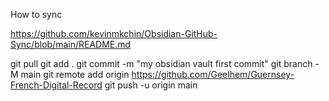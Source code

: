 How to sync

https://github.com/kevinmkchin/Obsidian-GitHub-Sync/blob/main/README.md 

git pull
git add .
git commit -m "my obsidian vault first commit"
git branch -M main
git remote add origin https://github.com/Geelhem/Guernsey-French-Digital-Record
git push -u origin main